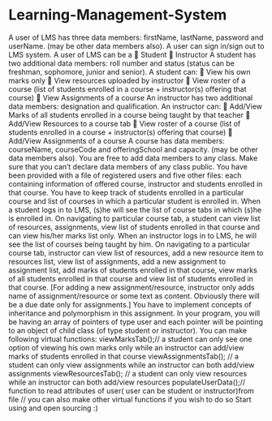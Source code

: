 # Learning-Management-System
A user of LMS has three data members: firstName, lastName, password and userName. (may be other data members also). A user can sign in/sign out to LMS system.
A user of LMS can be a
 Student
 Instructor
A student has two additional data members: roll number and status (status can be freshman, sophomore, junior and senior). A student can:
 View his own marks only
 View resources uploaded by instructor
 View roster of a course (list of students enrolled in a course + instructor(s) offering that course)
 View Assignments of a course
An instructor has two additional data members: designation and qualification. An instructor can:
 Add/View Marks of all students enrolled in a course being taught by that teacher
 Add/View Resources to a course tab
 View roster of a course (list of students enrolled in a course + instructor(s) offering that course)
 Add/View Assignments of a course
A course has data members: courseName, courseCode and offeringSchool and capacity. (may be other data members also).
You are free to add data members to any class. Make sure that you can’t declare data members of any class public.
You have been provided with a file of registered users and five other files: each containing information of offered course, instructor and students enrolled in that course. You have to keep track of students enrolled in a particular course and list of courses in which a particular student is enrolled in.
When a student logs in to LMS, (s)he will see the list of course tabs in which (s)he is enrolled in. On navigating to particular course tab, a student can view list of resources, assignments, view list of students enrolled in that course and can view his/her marks list only.
When an instructor logs in to LMS, he will see the list of courses being taught by him. On navigating to a particular course tab, instructor can view list of resources, add a new resource item to resources list, view list of assignments, add a new assignment to assignment list, add marks of students enrolled in that
course, view marks of all students enrolled in that course and view list of students enrolled in that course. [For adding a new assignment/resource, instructor only adds name of assignment/resource or some text as content. Obviously there will be a due date only for assignments.]
You have to implement concepts of inheritance and polymorphism in this assignment. In your program, you will be having an array of pointers of type user and each pointer will be pointing to an object of child class (of type student or instructor). You can make following virtual functions:
viewMarksTab();// a student can only see one option of viewing his own marks only while an instructor can add/view marks of students enrolled in that course
viewAssignmentsTab(); // a student can only view assignments while an instructor can both add/view assignments
viewResourcesTab(); // a student can only view resources while an instructor can both add/view resources
populateUserData();// function to read attributes of user( user can be student or instructor)from file
// you can also make other virtual functions if you wish to do so
Start using and open sourcing :) 

